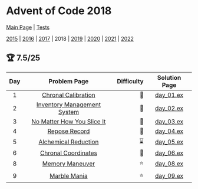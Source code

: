 # Advent of Code 2018

[Main Page](https://adventofcode.com/2018) | [Tests](/test/2018)

[2015](/lib/2015) | [2016](/lib/2016) | [2017](/lib/2017) | 2018 | [2019](/lib/2019) | [2020](/lib/2020) | [2021](/lib/2021) | [2022](/lib/2022)

## :trophy: 7.5/25

| Day | Problem Page | Difficulty | Solution Page |
| :---: | :------: | ---: | :---: |
| 1 | [Chronal Calibration](https://adventofcode.com/2018/day/1) | :star2: | [day_01.ex](/lib/2018/day_01.ex) |
| 2 | [Inventory Management System](https://adventofcode.com/2018/day/2) | :star2: | [day_02.ex](/lib/2018/day_02.ex) |
| 3 | [No Matter How You Slice It](https://adventofcode.com/2018/day/3)  | :star2: | [day_03.ex](/lib/2018/day_03.ex) |
| 4 | [Repose Record](https://adventofcode.com/2018/day/4)  | :star2: | [day_04.ex](/lib/2018/day_04.ex) |
| 5 | [Alchemical Reduction](https://adventofcode.com/2018/day/5)  | :hourglass: | [day_05.ex](/lib/2018/day_05.ex) |
| 6 | [Chronal Coordinates](https://adventofcode.com/2018/day/6)  | :star2: | [day_06.ex](/lib/2018/day_06.ex) |
| 8 | [Memory Maneuver](https://adventofcode.com/2018/day/8)  | :star: | [day_08.ex](/lib/2018/day_08.ex) |
| 9 | [Marble Mania](https://adventofcode.com/2018/day/9)  | :star: | [day_09.ex](/lib/2018/day_09.ex) |

